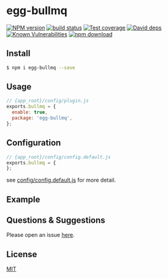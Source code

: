 # egg-bullmq

[![NPM version][npm-image]][npm-url]
[![build status][travis-image]][travis-url]
[![Test coverage][codecov-image]][codecov-url]
[![David deps][david-image]][david-url]
[![Known Vulnerabilities][snyk-image]][snyk-url]
[![npm download][download-image]][download-url]

[npm-image]: https://img.shields.io/npm/v/egg-bullmq.svg?style=flat-square
[npm-url]: https://npmjs.org/package/egg-bullmq
[travis-image]: https://img.shields.io/travis/eggjs/egg-bullmq.svg?style=flat-square
[travis-url]: https://travis-ci.org/eggjs/egg-bullmq
[codecov-image]: https://img.shields.io/codecov/c/github/eggjs/egg-bullmq.svg?style=flat-square
[codecov-url]: https://codecov.io/github/eggjs/egg-bullmq?branch=master
[david-image]: https://img.shields.io/david/eggjs/egg-bullmq.svg?style=flat-square
[david-url]: https://david-dm.org/eggjs/egg-bullmq
[snyk-image]: https://snyk.io/test/npm/egg-bullmq/badge.svg?style=flat-square
[snyk-url]: https://snyk.io/test/npm/egg-bullmq
[download-image]: https://img.shields.io/npm/dm/egg-bullmq.svg?style=flat-square
[download-url]: https://npmjs.org/package/egg-bullmq

<!--
Description here.
-->

## Install

```bash
$ npm i egg-bullmq --save
```

## Usage

```js
// {app_root}/config/plugin.js
exports.bullmq = {
  enable: true,
  package: 'egg-bullmq',
};
```

## Configuration

```js
// {app_root}/config/config.default.js
exports.bullmq = {
};
```

see [config/config.default.js](config/config.default.js) for more detail.

## Example

<!-- example here -->

## Questions & Suggestions

Please open an issue [here](https://github.com/eggjs/egg/issues).

## License

[MIT](LICENSE)
